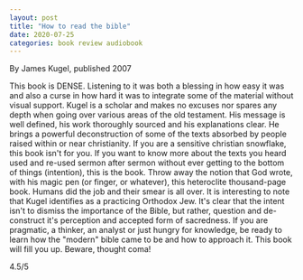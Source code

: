 ```yaml
---
layout: post
title: "How to read the bible"
date: 2020-07-25
categories: book review audiobook
---
```


By James Kugel, published 2007

This book is DENSE. Listening to it was both a blessing in how easy it was and also a curse in how hard it was to integrate some of the material without visual support. Kugel is a scholar and makes no excuses nor spares any depth when going over various areas of the old testament. His message is well defined, his work thoroughly sourced and his explanations clear. He brings a powerful deconstruction of some of the texts absorbed by people raised within or near christianity. If you are a sensitive christian snowflake, this book isn't for you. If you want to know more about the texts you heard used and re-used sermon after sermon without ever getting to the bottom of things (intention), this is the book. Throw away the notion that God wrote, with his magic pen (or finger, or whatever), this heteroclite thousand-page book. Humans did the job and their smear is all over. It is interesting to note that Kugel identifies as a practicing Orthodox Jew. It's clear that the intent isn't to dismiss the importance of the Bible, but rather, question and de-construct it's perception and accepted form of sacredness.
If you are pragmatic, a thinker, an analyst or just hungry for knowledge, be ready to learn how the "modern" bible came to be and how to approach it. This book will fill you up. Beware, thought coma!

4.5/5
